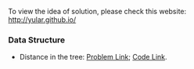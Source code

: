 To view the idea of solution, please check this website: http://yular.github.io/

### Data Structure 
* Distance in the tree: [Problem Link](http://acm.timus.ru/problem.aspx?space=1&num=1471);  [Code Link](https://github.com/yular/CCplusplus-Project/blob/master/Timus/timus_1471_distanceinthetree.cpp).
